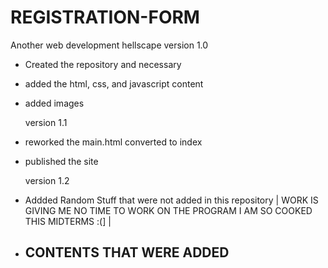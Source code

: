 # REGISTRATION-FORM
Another web development hellscape
  version 1.0
- Created the repository and necessary
- added the html, css, and javascript content
- added images

  version 1.1
- reworked the main.html converted to index
- published the site

  version 1.2
- Addded Random Stuff that were not added in this repository | WORK IS GIVING ME NO TIME TO WORK ON THE PROGRAM I AM SO COOKED THIS MIDTERMS :(] |
- CONTENTS THAT WERE ADDED
  - 
